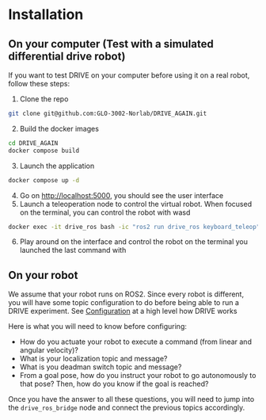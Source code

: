 # Installation

## On your computer (Test with a simulated differential drive robot)

If you want to test DRIVE on your computer before using it on a real robot, follow these steps:

1. Clone the repo

```bash
git clone git@github.com:GLO-3002-Norlab/DRIVE_AGAIN.git
```

2. Build the docker images

```bash
cd DRIVE_AGAIN
docker compose build
```

3. Launch the application

```bash
docker compose up -d
```

4. Go on [http://localhost:5000](http://localhost:5000), you should see the user interface
5. Launch a teleoperation node to control the virtual robot. When focused on the terminal, you can control the robot with wasd

```bash
docker exec -it drive_ros bash -ic "ros2 run drive_ros keyboard_teleop"
```

6. Play around on the interface and control the robot on the terminal you launched the last command with

## On your robot

We assume that your robot runs on ROS2. Since every robot is different, you will have some topic configuration to do before being able to run a DRIVE experiment. See [Configuration](Configuration.md) at a high level how DRIVE works

Here is what you will need to know before configuring:

- How do you actuate your robot to execute a command (from linear and angular velocity)?
- What is your localization topic and message?
- What is you deadman switch topic and message?
- From a goal pose, how do you instruct your robot to go autonomously to that pose? Then, how do you know if the goal is reached?

Once you have the answer to all these questions, you will need to jump into the `drive_ros_bridge` node and connect the previous topics accordingly.
